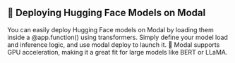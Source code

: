 ## 🤗 Deploying Hugging Face Models on Modal
You can easily deploy Hugging Face models on Modal by loading them inside a @app.function() using transformers. Simply define your model load and inference logic, and use modal deploy to launch it. 🚀 Modal supports GPU acceleration, making it a great fit for large models like BERT or LLaMA.

